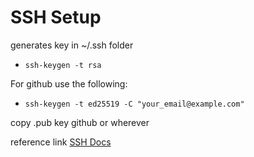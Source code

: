 # SSH Setup

generates key in ~/.ssh folder
- `ssh-keygen -t rsa`

For github use the following:
- `ssh-keygen -t ed25519 -C "your_email@example.com"`

copy .pub key github or wherever

reference link
[SSH Docs](https://docs.github.com/en/github/authenticating-to-github/connecting-to-github-with-ssh/generating-a-new-ssh-key-and-adding-it-to-the-ssh-agent#platform-windows)
